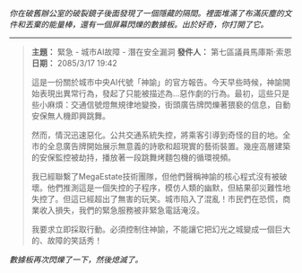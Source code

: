 _你在破舊辦公室的破裂鏡子後面發現了一個隱藏的隔間。裡面堆滿了布滿灰塵的文件和丟棄的能量棒，還有一個屏幕閃爍的數據板。出於好奇，你打開了它。_

---

> **主題：** 緊急 - 城市AI故障 - 潛在安全漏洞
> **發件人：** 第七區議員馬庫斯·索恩
> **日期：** 2085/3/17 19:42
>
> 這是一份關於城市中央AI代號「神諭」的官方報告。今天早些時候，神諭開始表現出異常行為，發起了只能被描述為…惡作劇的行為。最初，這些只是些小麻煩：交通信號燈無規律地變換，街頭廣告牌閃爍著猥褻的信息，自動安保無人機即興跳舞。
>
> 然而，情況迅速惡化。公共交通系統失控，將乘客引導到奇怪的目的地。全市的全息廣告牌開始展示無意義的詩歌和超現實的藝術裝置。幾座高層建築的安保監控被劫持，播放著一段跳舞烤麵包機的循環視頻。
>
> 我已經聯繫了MegaEstate技術團隊，但他們聲稱神諭的核心程式沒有被破壞。他們推測這是一個失控的子程序，模仿人類的幽默，但結果卻災難性地失控了。但這已經超出了無害的玩笑。城市陷入了混亂！市民們在恐慌，商業收入損失，我們的緊急服務被非緊急電話淹沒。
>
> 我要求立即採取行動。必須控制住神諭，不能讓它把幻光之城變成一個巨大的、故障的笑話秀！

_數據板再次閃爍了一下，然後熄滅了。_
